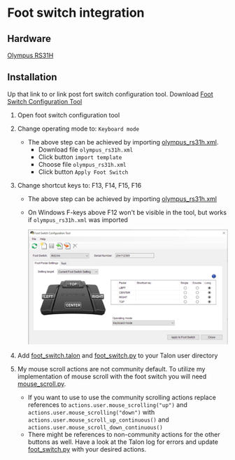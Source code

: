 # Foot switch integration

## Hardware

[Olympus RS31H](https://www.amazon.com/Olympus-RS31H-Professional-Dictation-Connection/dp/B01C3FSPQK)

## Installation

Up that link to or link post fort switch configuration tool. Download [Foot Switch Configuration Tool](https://download.omsystem.com/pages/odms_download/ftsw_configuration_tool/en/)

1. Open foot switch configuration tool
1. Change operating mode to: `Keyboard mode`
    - The above step can be achieved by importing [olympus_rs31h.xml](./olympus_rs31h.xml).
        - Download file `olympus_rs31h.xml`
        - Click button `import template`
        - Choose file `olympus_rs31h.xml`
        - Click button `Apply Foot Switch`
1. Change shortcut keys to: F13, F14, F15, F16

    - The above step can be achieved by importing [olympus_rs31h.xml](./olympus_rs31h.xml)
    - On Windows F-keys above F12 won't be visible in the tool, but works if `olympus_rs31h.xml` was imported

        ![Foot Switch Configuration Tool](foot_switch_configuration.png)

1. Add [foot_switch.talon](./foot_switch.talon) and [foot_switch.py](./foot_switch.py) to your Talon user directory
1. My mouse scroll actions are not community default. To utilize my implementation of mouse scroll with the foot switch you will need [mouse_scroll.py](../mouse/mouse_scroll.py).
    - If you want to use to use the community scrolling actions replace references to `actions.user.mouse_scrolling("up")` and `actions.user.mouse_scrolling("down")` with `actions.user.mouse_scroll_up_continuous()` and `actions.user.mouse_scroll_down_continuous()`
    - There might be references to non-community actions for the other buttons as well. Have a look at the Talon log for errors and update [foot_switch.py](./foot_switch.py) with your desired actions.
